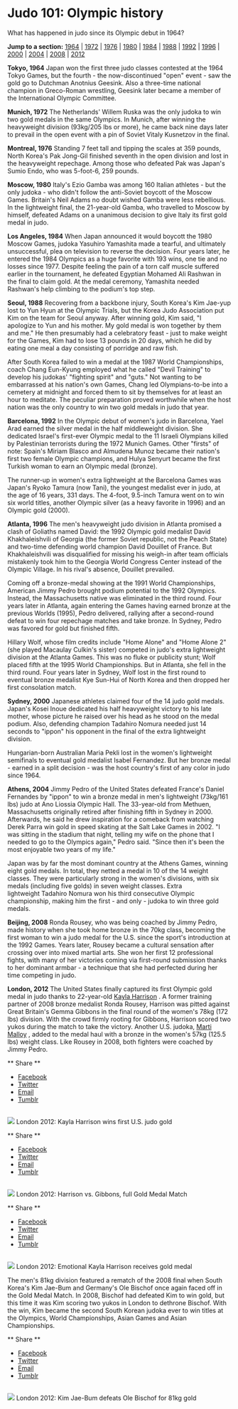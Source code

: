 Judo 101: Olympic history
=========================

What has happened in judo since its Olympic debut in 1964?

**Jump to a section:** [1964](#1964) | [1972](#1972) | [1976](#1976) | [1980](#1980) | [1984](#1984) | [1988](#1988) | [1992](#1992) | [1996](#1996) | [2000](#2000) | [2004](#2004) | [2008](#2008) | [2012](#2012)

<a href="" id="1964"></a> **Tokyo, 1964**
Japan won the first three judo classes contested at the 1964 Tokyo Games, but the fourth - the now-discontinued "open" event - saw the gold go to Dutchman Anotnius Geesink. Also a three-time national champion in Greco-Roman wrestling, Geesink later became a member of the International Olympic Committee.

<a href="" id="1972"></a> **Munich, 1972**
The Netherlands' Willem Ruska was the only judoka to win two gold medals in the same Olympics. In Munich, after winning the heavyweight division (93kg/205 lbs or more), he came back nine days later to prevail in the open event with a pin of Soviet Vitaly Kusnetzov in the final.

<a href="" id="1976"></a> **Montreal, 1976**
Standing 7 feet tall and tipping the scales at 359 pounds, North Korea's Pak Jong-Gil finished seventh in the open division and lost in the heavyweight repechage. Among those who defeated Pak was Japan's Sumio Endo, who was 5-foot-6, 259 pounds.

<a href="" id="1980"></a> **Moscow, 1980**
Italy's Ezio Gamba was among 160 Italian athletes - but the only judoka - who didn't follow the anti-Soviet boycott of the Moscow Games. Britain's Neil Adams no doubt wished Gamba were less rebellious. In the lightweight final, the 21-year-old Gamba, who travelled to Moscow by himself, defeated Adams on a unanimous decision to give Italy its first gold medal in judo.

<a href="" id="1984"></a> **Los Angeles, 1984**
When Japan announced it would boycott the 1980 Moscow Games, judoka Yasuhiro Yamashita made a tearful, and ultimately unsuccessful, plea on television to reverse the decision. Four years later, he entered the 1984 Olympics as a huge favorite with 193 wins, one tie and no losses since 1977. Despite feeling the pain of a torn calf muscle suffered earlier in the tournament, he defeated Egyptian Mohamed Ali Rashwan in the final to claim gold. At the medal ceremony, Yamashita needed Rashwan's help climbing to the podium's top step.

<a href="" id="1988"></a> **Seoul, 1988**
Recovering from a backbone injury, South Korea's Kim Jae-yup lost to Yun Hyun at the Olympic Trials, but the Korea Judo Association put Kim on the team for Seoul anyway. After winning gold, Kim said, "I apologize to Yun and his mother. My gold medal is won together by them and me." He then presumably had a celebratory feast - just to make weight for the Games, Kim had to lose 13 pounds in 20 days, which he did by eating one meal a day consisting of porridge and raw fish.

After South Korea failed to win a medal at the 1987 World Championships, coach Chang Eun-Kyung employed what he called "Devil Training" to develop his judokas' "fighting spirit" and "guts." Not wanting to be embarrassed at his nation's own Games, Chang led Olympians-to-be into a cemetery at midnight and forced them to sit by themselves for at least an hour to meditate. The peculiar preparation proved worthwhile when the host nation was the only country to win two gold medals in judo that year.

<a href="" id="1992"></a> **Barcelona, 1992**
In the Olympic debut of women's judo in Barcelona, Yael Arad earned the silver medal in the half middleweight division. She dedicated Israel's first-ever Olympic medal to the 11 Israeli Olympians killed by Palestinian terrorists during the 1972 Munich Games. Other "firsts" of note: Spain's Miriam Blasco and Almudena Munoz became their nation's first two female Olympic champions, and Hulya Senyurt became the first Turkish woman to earn an Olympic medal (bronze).

The runner-up in women's extra lightweight at the Barcelona Games was Japan's Ryoko Tamura (now Tani), the youngest medalist ever in judo, at the age of 16 years, 331 days. The 4-foot, 9.5-inch Tamura went on to win six world titles, another Olympic silver (as a heavy favorite in 1996) and an Olympic gold (2000).

<a href="" id="1996"></a> **Atlanta, 1996**
The men's heavyweight judo division in Atlanta promised a clash of Goliaths named David: the 1992 Olympic gold medalist David Khakhaleishvili of Georgia (the former Soviet republic, not the Peach State) and two-time defending world champion David Douillet of France. But Khakhaleishvili was disqualified for missing his weigh-in after team officials mistakenly took him to the Georgia World Congress Center instead of the Olympic Village. In his rival's absence, Douillet prevailed.

Coming off a bronze-medal showing at the 1991 World Championships, American Jimmy Pedro brought podium potential to the 1992 Olympics. Instead, the Massachusetts native was eliminated in the third round. Four years later in Atlanta, again entering the Games having earned bronze at the previous Worlds (1995), Pedro delivered, rallying after a second-round defeat to win four repechage matches and take bronze. In Sydney, Pedro was favored for gold but finished fifth.

Hillary Wolf, whose film credits include "Home Alone" and "Home Alone 2" (she played Macaulay Culkin's sister) competed in judo's extra lightweight division at the Atlanta Games. This was no fluke or publicity stunt; Wolf placed fifth at the 1995 World Championships. But in Atlanta, she fell in the third round. Four years later in Sydney, Wolf lost in the first round to eventual bronze medalist Kye Sun-Hui of North Korea and then dropped her first consolation match.

<a href="" id="2000"></a> **Sydney, 2000**
Japanese athletes claimed four of the 14 judo gold medals. Japan's Kosei Inoue dedicated his half heavyweight victory to his late mother, whose picture he raised over his head as he stood on the medal podium. Also, defending champion Tadahiro Nomura needed just 14 seconds to "ippon" his opponent in the final of the extra lightweight division.

Hungarian-born Australian Maria Pekli lost in the women's lightweight semifinals to eventual gold medalist Isabel Fernandez. But her bronze medal - earned in a split decision - was the host country's first of any color in judo since 1964.

<a href="" id="2004"></a> **Athens, 2004**
Jimmy Pedro of the United States defeated France's Daniel Fernandes by "ippon" to win a bronze medal in men's lightweight (73kg/161 lbs) judo at Ano Liossia Olympic Hall. The 33-year-old from Methuen, Massachusetts originally retired after finishing fifth in Sydney in 2000. Afterwards, he said he drew inspiration for a comeback from watching Derek Parra win gold in speed skating at the Salt Lake Games in 2002. "I was sitting in the stadium that night, telling my wife on the phone that I needed to go to the Olympics again," Pedro said. "Since then it's been the most enjoyable two years of my life."

Japan was by far the most dominant country at the Athens Games, winning eight gold medals. In total, they netted a medal in 10 of the 14 weight classes. They were particularly strong in the women's divisions, with six medals (including five golds) in seven weight classes. Extra lightweight Tadahiro Nomura won his third consecutive Olympic championship, making him the first - and only - judoka to win three gold medals.

<a href="" id="2008"></a> **Beijing, 2008**
Ronda Rousey, who was being coached by Jimmy Pedro, made history when she took home bronze in the 70kg class, becoming the first woman to win a judo medal for the U.S. since the sport's introduction at the 1992 Games. Years later, Rousey became a cultural sensation after crossing over into mixed martial arts. She won her first 12 professional fights, with many of her victories coming via first-round submission thanks to her dominant armbar - a technique that she had perfected during her time competing in judo.

<a href="" id="2012"></a> **London, 2012**
The United States finally captured its first Olympic gold medal in judo thanks to 22-year-old [Kayla Harrison](http://results.nbcolympics.com/athletes/athlete=harrison-kayla/index.html) . A former training partner of 2008 bronze medalist Ronda Rousey, Harrison was pitted against Great Britain's Gemma Gibbons in the final round of the women's 78kg (172 lbs) division. With the crowd firmly rooting for Gibbons, Harrison scored two yukos during the match to take the victory. Another U.S. judoka, [Marti Malloy](http://results.nbcolympics.com/athletes/athlete=malloy-marti/index.html) , added to the medal haul with a bronze in the women's 57kg (125.5 lbs) weight class. Like Rousey in 2008, both fighters were coached by Jimmy Pedro.

<span class="social-links--title"> ** <span class="social-links--title-text"> Share </span> ** </span>
-   [<span class="icon-facebook" title="Facebook"> </span> <span class="element-invisible"> Facebook </span>](#)
-   [<span class="icon-twitter" title="Twitter"> </span> <span class="element-invisible"> Twitter </span>](#)
-   [<span class="icon-email" title="Email"> </span> <span class="element-invisible"> Email </span>](mailto:?subject=Judo%20101%3A%20Olympic%20history&body=http%3A//www.nbcolympics.com/news/judo-101-olympic-history)
-   [<span class="icon-tumblr" title="Tumblr"> </span> <span class="element-invisible"> Tumblr </span>](#)

<a href="/video/judo-kayla-harrison-wins-gold-medal-2012-olympics" class="inline-card--video-link video-popup"><br />
</a>
<img src="/sites/default/files/field_image/09June2016/kayla_harrison_2012_olympics_usatsi_6441378_1376.jpg" class="inline-card--video-thumb" />
London 2012: Kayla Harrison wins first U.S. judo gold
<span class="click-to-view"> </span>

<span class="social-links--title"> ** <span class="social-links--title-text"> Share </span> ** </span>
-   [<span class="icon-facebook" title="Facebook"> </span> <span class="element-invisible"> Facebook </span>](#)
-   [<span class="icon-twitter" title="Twitter"> </span> <span class="element-invisible"> Twitter </span>](#)
-   [<span class="icon-email" title="Email"> </span> <span class="element-invisible"> Email </span>](mailto:?subject=Judo%20101%3A%20Olympic%20history&body=http%3A//www.nbcolympics.com/news/judo-101-olympic-history)
-   [<span class="icon-tumblr" title="Tumblr"> </span> <span class="element-invisible"> Tumblr </span>](#)

<a href="/video/harrison-vs-gibbons-gold-medal-match-2012-olympics" class="inline-card--video-link video-popup"><br />
</a>
<img src="/sites/default/files/field_image/09June2016/kayla_harrison_2012_olympics_usatsi_6441376_1376.jpg" class="inline-card--video-thumb" />
London 2012: Harrison vs. Gibbons, full Gold Medal Match
<span class="click-to-view"> </span>

<span class="social-links--title"> ** <span class="social-links--title-text"> Share </span> ** </span>
-   [<span class="icon-facebook" title="Facebook"> </span> <span class="element-invisible"> Facebook </span>](#)
-   [<span class="icon-twitter" title="Twitter"> </span> <span class="element-invisible"> Twitter </span>](#)
-   [<span class="icon-email" title="Email"> </span> <span class="element-invisible"> Email </span>](mailto:?subject=Judo%20101%3A%20Olympic%20history&body=http%3A//www.nbcolympics.com/news/judo-101-olympic-history)
-   [<span class="icon-tumblr" title="Tumblr"> </span> <span class="element-invisible"> Tumblr </span>](#)

<a href="/video/judo-kayla-harrison-receives-gold-medal-2012-olympics" class="inline-card--video-link video-popup"><br />
</a>
<img src="/sites/default/files/field_image/09June2016/kayla_harrison_2012_olympics_usatsi_6442162_1376.jpg" class="inline-card--video-thumb" />
London 2012: Emotional Kayla Harrison receives gold medal
<span class="click-to-view"> </span>

The men's 81kg division featured a rematch of the 2008 final when South Korea's Kim Jae-Bum and Germany's Ole Bischof once again faced off in the Gold Medal Match. In 2008, Bischof had defeated Kim to win gold, but this time it was Kim scoring two yukos in London to dethrone Bischof. With the win, Kim became the second South Korean judoka ever to win titles at the Olympics, World Championships, Asian Games and Asian Championships.

<span class="social-links--title"> ** <span class="social-links--title-text"> Share </span> ** </span>
-   [<span class="icon-facebook" title="Facebook"> </span> <span class="element-invisible"> Facebook </span>](#)
-   [<span class="icon-twitter" title="Twitter"> </span> <span class="element-invisible"> Twitter </span>](#)
-   [<span class="icon-email" title="Email"> </span> <span class="element-invisible"> Email </span>](mailto:?subject=Judo%20101%3A%20Olympic%20history&body=http%3A//www.nbcolympics.com/news/judo-101-olympic-history)
-   [<span class="icon-tumblr" title="Tumblr"> </span> <span class="element-invisible"> Tumblr </span>](#)

<a href="/video/judo-kim-jae-bum-vs-ole-bischof-2012-olympics" class="inline-card--video-link video-popup"><br />
</a>
<img src="/sites/default/files/field_image/09June2016/oly_2012_731jult09701457980155673_3450k_1376x774_652465219884.jpg" class="inline-card--video-thumb" />
London 2012: Kim Jae-Bum defeats Ole Bischof for 81kg gold
<span class="click-to-view"> </span>



